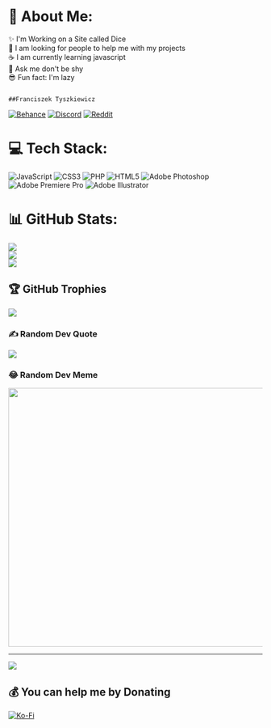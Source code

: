 # 💫 About Me:
✨ I'm Working on a Site called Dice<br>🐲  I am looking for people to help me with my projects<br>☕ I am currently learning javascript<br>💭 Ask me don't be shy <br>😎 Fun fact: I'm lazy


                                                                                                              ##Franciszek Tyszkiewicz
[![Behance](https://img.shields.io/badge/Behance-1769ff?logo=behance&logoColor=white)](https://behance.net/Ftyszkiew) [![Discord](https://img.shields.io/badge/Discord-%237289DA.svg?logo=discord&logoColor=white)](https://discord.gg/Ftyszkiew) [![Reddit](https://img.shields.io/badge/Reddit-%23FF4500.svg?logo=Reddit&logoColor=white)](https://reddit.com/user/Ftyszkiew) 

# 💻 Tech Stack:
![JavaScript](https://img.shields.io/badge/javascript-%23323330.svg?style=for-the-badge&logo=javascript&logoColor=%23F7DF1E) ![CSS3](https://img.shields.io/badge/css3-%231572B6.svg?style=for-the-badge&logo=css3&logoColor=white) ![PHP](https://img.shields.io/badge/php-%23777BB4.svg?style=for-the-badge&logo=php&logoColor=white) ![HTML5](https://img.shields.io/badge/html5-%23E34F26.svg?style=for-the-badge&logo=html5&logoColor=white) ![Adobe Photoshop](https://img.shields.io/badge/adobephotoshop-%2331A8FF.svg?style=for-the-badge&logo=adobephotoshop&logoColor=white) ![Adobe Premiere Pro](https://img.shields.io/badge/Adobe%20Premiere%20Pro-9999FF.svg?style=for-the-badge&logo=Adobe%20Premiere%20Pro&logoColor=white) ![Adobe Illustrator](https://img.shields.io/badge/adobeillustrator-%23FF9A00.svg?style=for-the-badge&logo=adobeillustrator&logoColor=white)
# 📊 GitHub Stats:
![](https://github-readme-stats.vercel.app/api?username=Ftyszkiew&theme=dark&hide_border=false&include_all_commits=true&count_private=true)<br/>
![](https://github-readme-streak-stats.herokuapp.com/?user=Ftyszkiew&theme=dark&hide_border=false)<br/>
![](https://github-readme-stats.vercel.app/api/top-langs/?username=Ftyszkiew&theme=dark&hide_border=false&include_all_commits=true&count_private=true&layout=compact)

## 🏆 GitHub Trophies
![](https://github-profile-trophy.vercel.app/?username=Ftyszkiew&theme=radical&no-frame=false&no-bg=true&margin-w=4)

### ✍️ Random Dev Quote
![](https://quotes-github-readme.vercel.app/api?type=vetical&theme=radical)

### 😂 Random Dev Meme
<img src="https://rm.up.railway.app/" width="512px"/>

---
[![](https://visitcount.itsvg.in/api?id=Ftyszkiew&icon=2&color=6)](https://visitcount.itsvg.in)

  ## 💰 You can help me by Donating
  [![Ko-Fi](https://img.shields.io/badge/Ko--fi-F16061?style=for-the-badge&logo=ko-fi&logoColor=white)](https://ko-fi.com/ftyszkiew) 

  
<!-- Proudly created with GPRM ( https://gprm.itsvg.in ) -->
